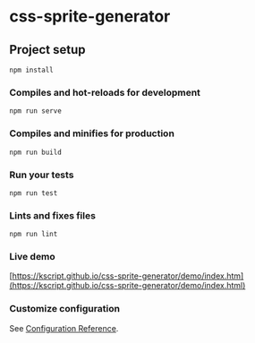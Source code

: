 # css-sprite-generator

## Project setup
```
npm install
```

### Compiles and hot-reloads for development
```
npm run serve
```

### Compiles and minifies for production
```
npm run build
```

### Run your tests
```
npm run test
```

### Lints and fixes files
```
npm run lint
```

### Live demo 
[https://kscript.github.io/css-sprite-generator/demo/index.htm](https://kscript.github.io/css-sprite-generator/demo/index.html)

### Customize configuration
See [Configuration Reference](https://cli.vuejs.org/config/).
